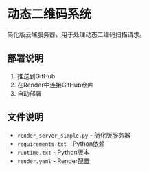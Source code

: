 # 动态二维码系统

简化版云端服务器，用于处理动态二维码扫描请求。

## 部署说明

1. 推送到GitHub
2. 在Render中连接GitHub仓库
3. 自动部署

## 文件说明

- `render_server_simple.py` - 简化版服务器
- `requirements.txt` - Python依赖
- `runtime.txt` - Python版本
- `render.yaml` - Render配置